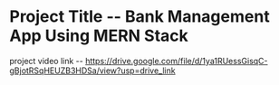 # Project Title -- Bank Management App Using MERN Stack

project video link -- https://drive.google.com/file/d/1ya1RUessGisqC-gBjotRSqHEUZB3HDSa/view?usp=drive_link
